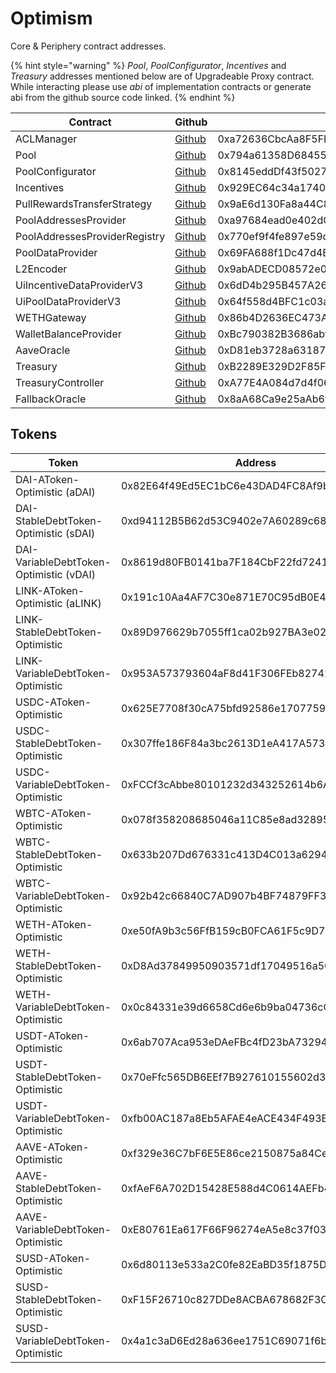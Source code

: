 # Optimism

Core & Periphery contract addresses.

{% hint style="warning" %}
_Pool_, _PoolConfigurator_, _Incentives_ and _Treasury_ addresses mentioned below are of Upgradeable Proxy contract. While interacting please use _abi_ of implementation contracts or generate abi from the github source code linked.&#x20;
{% endhint %}

| Contract                      | Github                                                                                                                                | Address                                    |
| ----------------------------- | ------------------------------------------------------------------------------------------------------------------------------------- | ------------------------------------------ |
| ACLManager                    | [Github](https://github.com/aave/aave-v3-core/blob/master/contracts/protocol/configuration/ACLManager.sol)                            | 0xa72636CbcAa8F5FF95B2cc47F3CDEe83F3294a0B |
| Pool                          | [Github](https://github.com/aave/aave-v3-core/blob/master/contracts/protocol/pool/L2Pool.sol)                                         | 0x794a61358D6845594F94dc1DB02A252b5b4814aD |
| PoolConfigurator              | [Github](https://github.com/aave/aave-v3-core/blob/master/contracts/protocol/pool/PoolConfigurator.sol)                               | 0x8145eddDf43f50276641b55bd3AD95944510021E |
| Incentives                    | [Github](https://github.com/aave/aave-v3-periphery/blob/master/contracts/rewards/RewardsController.sol)                               | 0x929EC64c34a17401F460460D4B9390518E5B473e |
| PullRewardsTransferStrategy   | [Github](https://github.com/aave/aave-v3-periphery/blob/master/contracts/rewards/transfer-strategies/PullRewardsTransferStrategy.sol) | 0x9aE6d130Fa8a44C8f1487dD767Ab6bA33ca2b498 |
| PoolAddressesProvider         | [Github](https://github.com/aave/aave-v3-core/blob/master/contracts/protocol/configuration/PoolAddressesProvider.sol)                 | 0xa97684ead0e402dC232d5A977953DF7ECBaB3CDb |
| PoolAddressesProviderRegistry | [Github](https://github.com/aave/aave-v3-core/blob/master/contracts/protocol/configuration/PoolAddressesProviderRegistry.sol)         | 0x770ef9f4fe897e59daCc474EF11238303F9552b6 |
| PoolDataProvider              | [Github](https://github.com/aave/aave-v3-core/blob/master/contracts/misc/AaveProtocolDataProvider.sol)                                | 0x69FA688f1Dc47d4B5d8029D5a35FB7a548310654 |
| L2Encoder                     | [Github](https://github.com/aave/aave-v3-core/blob/master/contracts/misc/L2Encoder.sol)                                               | 0x9abADECD08572e0eA5aF4d47A9C7984a5AA503dC |
| UiIncentiveDataProviderV3     | [Github](https://github.com/aave/aave-v3-periphery/blob/master/contracts/misc/UiIncentiveDataProviderV3.sol)                          | 0x6dD4b295B457A26CC2646aAf2519436681afb5d4 |
| UiPoolDataProviderV3          | [Github](https://github.com/aave/aave-v3-periphery/blob/master/contracts/misc/UiPoolDataProviderV3.sol)                               | 0x64f558d4BFC1c03a8c8B2ff84976fF04c762b51f |
| WETHGateway                   | [Github](https://github.com/aave/aave-v3-periphery/blob/master/contracts/misc/WETHGateway.sol)                                        | 0x86b4D2636EC473AC4A5dD83Fc2BEDa98845249A7 |
| WalletBalanceProvider         | [Github](https://github.com/aave/aave-v3-periphery/blob/master/contracts/misc/WalletBalanceProvider.sol)                              | 0xBc790382B3686abffE4be14A030A96aC6154023a |
| AaveOracle                    | [Github](https://github.com/aave/aave-v3-core/blob/master/contracts/misc/AaveOracle.sol)                                              | 0xD81eb3728a631871a7eBBaD631b5f424909f0c77 |
| Treasury                      | [Github](https://github.com/aave/aave-v3-periphery/blob/master/contracts/treasury/Collector.sol)                                      | 0xB2289E329D2F85F1eD31Adbb30eA345278F21bcf |
| TreasuryController            | [Github](https://github.com/aave/aave-v3-periphery/blob/master/contracts/treasury/CollectorController.sol)                            | 0xA77E4A084d7d4f064E326C0F6c0aCefd47A5Cb21 |
| FallbackOracle                | [Github](https://github.com/aave/aave-v3-core/blob/master/contracts/mocks/oracle/PriceOracle.sol)                                     | 0x8aA68Ca9e25aAb6f9f41bF341d12Ab407AE099E2 |

## Tokens



| Token                                   | Address                                    |
| --------------------------------------- | ------------------------------------------ |
| DAI-AToken-Optimistic (aDAI)            | 0x82E64f49Ed5EC1bC6e43DAD4FC8Af9bb3A2312EE |
| DAI-StableDebtToken-Optimistic (sDAI)   | 0xd94112B5B62d53C9402e7A60289c6810dEF1dC9B |
| DAI-VariableDebtToken-Optimistic (vDAI) | 0x8619d80FB0141ba7F184CbF22fd724116D9f7ffC |
| LINK-AToken-Optimistic (aLINK)          | 0x191c10Aa4AF7C30e871E70C95dB0E4eb77237530 |
| LINK-StableDebtToken-Optimistic         | 0x89D976629b7055ff1ca02b927BA3e020F22A44e4 |
| LINK-VariableDebtToken-Optimistic       | 0x953A573793604aF8d41F306FEb8274190dB4aE0e |
| USDC-AToken-Optimistic                  | 0x625E7708f30cA75bfd92586e17077590C60eb4cD |
| USDC-StableDebtToken-Optimistic         | 0x307ffe186F84a3bc2613D1eA417A5737D69A7007 |
| USDC-VariableDebtToken-Optimistic       | 0xFCCf3cAbbe80101232d343252614b6A3eE81C989 |
| WBTC-AToken-Optimistic                  | 0x078f358208685046a11C85e8ad32895DED33A249 |
| WBTC-StableDebtToken-Optimistic         | 0x633b207Dd676331c413D4C013a6294B0FE47cD0e |
| WBTC-VariableDebtToken-Optimistic       | 0x92b42c66840C7AD907b4BF74879FF3eF7c529473 |
| WETH-AToken-Optimistic                  | 0xe50fA9b3c56FfB159cB0FCA61F5c9D750e8128c8 |
| WETH-StableDebtToken-Optimistic         | 0xD8Ad37849950903571df17049516a5CD4cbE55F6 |
| WETH-VariableDebtToken-Optimistic       | 0x0c84331e39d6658Cd6e6b9ba04736cC4c4734351 |
| USDT-AToken-Optimistic                  | 0x6ab707Aca953eDAeFBc4fD23bA73294241490620 |
| USDT-StableDebtToken-Optimistic         | 0x70eFfc565DB6EEf7B927610155602d31b670e802 |
| USDT-VariableDebtToken-Optimistic       | 0xfb00AC187a8Eb5AFAE4eACE434F493Eb62672df7 |
| AAVE-AToken-Optimistic                  | 0xf329e36C7bF6E5E86ce2150875a84Ce77f477375 |
| AAVE-StableDebtToken-Optimistic         | 0xfAeF6A702D15428E588d4C0614AEFb4348D83D48 |
| AAVE-VariableDebtToken-Optimistic       | 0xE80761Ea617F66F96274eA5e8c37f03960ecC679 |
| SUSD-AToken-Optimistic                  | 0x6d80113e533a2C0fe82EaBD35f1875DcEA89Ea97 |
| SUSD-StableDebtToken-Optimistic         | 0xF15F26710c827DDe8ACBA678682F3Ce24f2Fb56E |
| SUSD-VariableDebtToken-Optimistic       | 0x4a1c3aD6Ed28a636ee1751C69071f6be75DEb8B8 |
